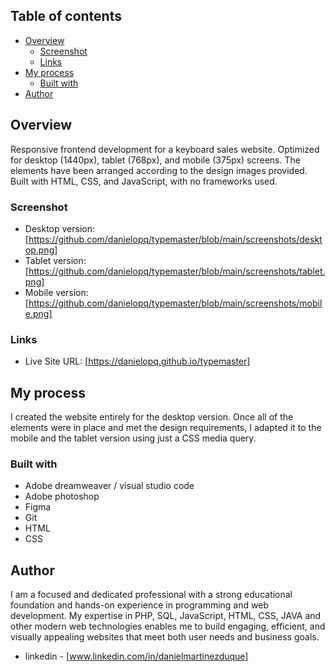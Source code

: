 ## Table of contents

- [Overview](#overview)
  - [Screenshot](#screenshot)
  - [Links](#links)
- [My process](#my-process)
  - [Built with](#built-with)
- [Author](#author)


## Overview

Responsive frontend development for a keyboard sales website. Optimized for desktop (1440px), tablet (768px), and mobile (375px) screens. The elements have been arranged according to the design images provided. Built with HTML, CSS, and JavaScript, with no frameworks used.

### Screenshot


- Desktop version: [https://github.com/danielopq/typemaster/blob/main/screenshots/desktop.png]
- Tablet version: [https://github.com/danielopq/typemaster/blob/main/screenshots/tablet.png]
- Mobile version: [https://github.com/danielopq/typemaster/blob/main/screenshots/mobile.png]



### Links

- Live Site URL: [https://danielopq.github.io/typemaster]

## My process

I created the website entirely for the desktop version. Once all of the elements were in place and met the design requirements, I adapted it to the mobile and the tablet version using just a CSS media query.

### Built with

- Adobe dreamweaver / visual studio code
- Adobe photoshop
- Figma
- Git
- HTML
- CSS

## Author

I am a focused and dedicated professional with a strong educational foundation and hands-on experience in programming and web development. My expertise in PHP, SQL, JavaScript, HTML, CSS, JAVA and other modern web technologies enables me to build engaging, efficient, and visually appealing websites that meet both user needs and business goals.

- linkedin - [www.linkedin.com/in/danielmartinezduque]

